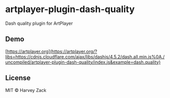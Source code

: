 # artplayer-plugin-dash-quality

Dash quality plugin for ArtPlayer

## Demo

[https://artplayer.org](https://artplayer.org/?libs=https://cdnjs.cloudflare.com/ajax/libs/dashjs/4.5.2/dash.all.min.js%0A./uncompiled/artplayer-plugin-dash-quality/index.js&example=dash.quality)

## License

MIT © Harvey Zack
